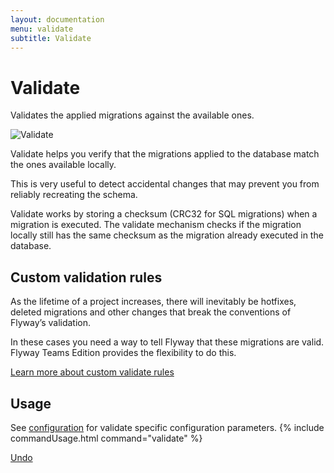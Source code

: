 ```yaml
---
layout: documentation
menu: validate
subtitle: Validate
---
```

# Validate

Validates the applied migrations against the available ones.

![Validate](/assets/balsamiq/command-validate.png)

Validate helps you verify that the migrations applied to the database match the ones available locally.

This is very useful to detect accidental changes that may prevent you from reliably recreating the schema.

Validate works by storing a checksum (CRC32 for SQL migrations) when a migration is executed. The validate mechanism checks if the migration locally still has the same checksum as the migration already executed in the database.

## Custom validation rules

As the lifetime of a project increases, there will inevitably be hotfixes, deleted migrations and other changes that break the conventions of Flyway’s validation.

In these cases you need a way to tell Flyway that these migrations are valid. Flyway Teams Edition provides the flexibility to do this.

<a class="btn btn-primary" href="https://flywaydb.org/custom-validate-rules">Learn more about custom validate rules</a>

## Usage
See [configuration](/documentation/configuration/parameters/#validate) for validate specific configuration parameters.
{% include commandUsage.html command="validate" %}

<p class="next-steps">
    <a class="btn btn-primary" href="/documentation/command/undo">Undo <i class="fa fa-arrow-right"></i></a>
</p>